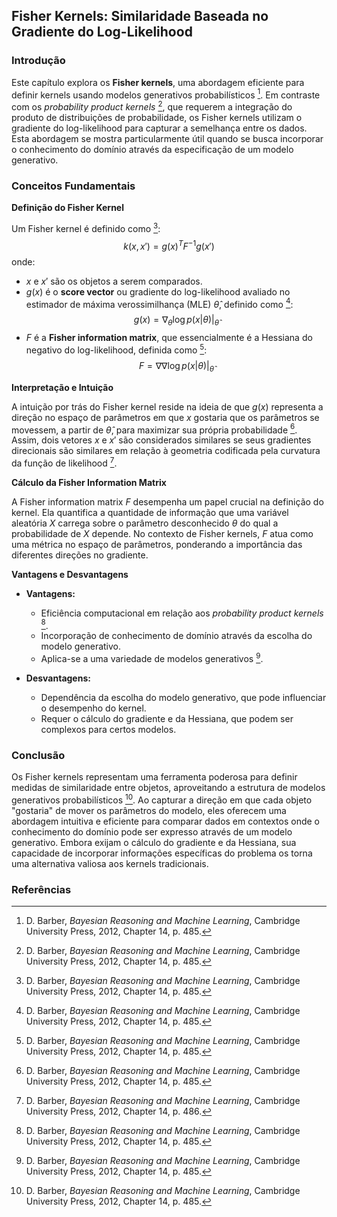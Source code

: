 ## Fisher Kernels: Similaridade Baseada no Gradiente do Log-Likelihood

### Introdução
Este capítulo explora os **Fisher kernels**, uma abordagem eficiente para definir kernels usando modelos generativos probabilísticos [^485]. Em contraste com os *probability product kernels* [^485], que requerem a integração do produto de distribuições de probabilidade, os Fisher kernels utilizam o gradiente do log-likelihood para capturar a semelhança entre os dados. Esta abordagem se mostra particularmente útil quando se busca incorporar o conhecimento do domínio através da especificação de um modelo generativo.

### Conceitos Fundamentais

**Definição do Fisher Kernel**

Um Fisher kernel é definido como [^485]:
$$
k(x, x') = g(x)^T F^{-1} g(x')
$$
onde:
*   $x$ e $x'$ são os objetos a serem comparados.
*   $g(x)$ é o **score vector** ou gradiente do log-likelihood avaliado no estimador de máxima verossimilhança (MLE) $\hat{\theta}$, definido como [^485]:
    $$
    g(x) = \nabla_{\theta} \log p(x|\theta)|_{\hat{\theta}}
    $$
*   $F$ é a **Fisher information matrix**, que essencialmente é a Hessiana do negativo do log-likelihood, definida como [^485]:
    $$
    F = \nabla \nabla \log p(x|\theta)|_{\hat{\theta}}
    $$

**Interpretação e Intuição**

A intuição por trás do Fisher kernel reside na ideia de que $g(x)$ representa a direção no espaço de parâmetros em que $x$ gostaria que os parâmetros se movessem, a partir de $\hat{\theta}$, para maximizar sua própria probabilidade [^485]. Assim, dois vetores $x$ e $x'$ são considerados similares se seus gradientes direcionais são similares em relação à geometria codificada pela curvatura da função de likelihood [^486].

**Cálculo da Fisher Information Matrix**

A Fisher information matrix $F$ desempenha um papel crucial na definição do kernel. Ela quantifica a quantidade de informação que uma variável aleatória $X$ carrega sobre o parâmetro desconhecido $\theta$ do qual a probabilidade de $X$ depende. No contexto de Fisher kernels, $F$ atua como uma métrica no espaço de parâmetros, ponderando a importância das diferentes direções no gradiente.

**Vantagens e Desvantagens**

*   **Vantagens:**
    *   Eficiência computacional em relação aos *probability product kernels* [^485].
    *   Incorporação de conhecimento de domínio através da escolha do modelo generativo.
    *   Aplica-se a uma variedade de modelos generativos [^485].

*   **Desvantagens:**
    *   Dependência da escolha do modelo generativo, que pode influenciar o desempenho do kernel.
    *   Requer o cálculo do gradiente e da Hessiana, que podem ser complexos para certos modelos.

### Conclusão

Os Fisher kernels representam uma ferramenta poderosa para definir medidas de similaridade entre objetos, aproveitando a estrutura de modelos generativos probabilísticos [^485]. Ao capturar a direção em que cada objeto "gostaria" de mover os parâmetros do modelo, eles oferecem uma abordagem intuitiva e eficiente para comparar dados em contextos onde o conhecimento do domínio pode ser expresso através de um modelo generativo. Embora exijam o cálculo do gradiente e da Hessiana, sua capacidade de incorporar informações específicas do problema os torna uma alternativa valiosa aos kernels tradicionais.

### Referências
[^485]: D. Barber, *Bayesian Reasoning and Machine Learning*, Cambridge University Press, 2012, Chapter 14, p. 485.
[^486]: D. Barber, *Bayesian Reasoning and Machine Learning*, Cambridge University Press, 2012, Chapter 14, p. 486.
<!-- END -->